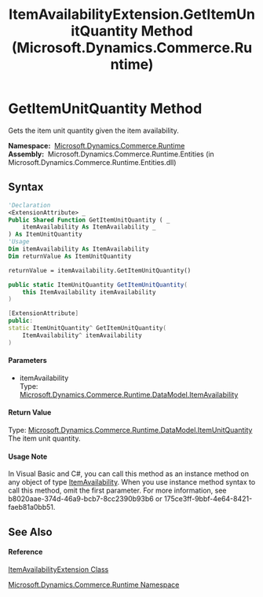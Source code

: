 ﻿---
title: ItemAvailabilityExtension.GetItemUnitQuantity Method  (Microsoft.Dynamics.Commerce.Runtime)
TOCTitle: GetItemUnitQuantity Method
ms:assetid: M:Microsoft.Dynamics.Commerce.Runtime.ItemAvailabilityExtension.GetItemUnitQuantity(Microsoft.Dynamics.Commerce.Runtime.DataModel.ItemAvailability)
ms:mtpsurl: https://technet.microsoft.com/en-us/library/microsoft.dynamics.commerce.runtime.itemavailabilityextension.getitemunitquantity(v=AX.60)
ms:contentKeyID: 65322448
ms.date: 05/18/2015
mtps_version: v=AX.60
f1_keywords:
- Microsoft.Dynamics.Commerce.Runtime.ItemAvailabilityExtension.GetItemUnitQuantity
dev_langs:
- CSharp
- C++
- VB
---

# GetItemUnitQuantity Method

Gets the item unit quantity given the item availability.

**Namespace:**  [Microsoft.Dynamics.Commerce.Runtime](microsoft-dynamics-commerce-runtime-namespace.md)  
**Assembly:**  Microsoft.Dynamics.Commerce.Runtime.Entities (in Microsoft.Dynamics.Commerce.Runtime.Entities.dll)

## Syntax

``` vb
'Declaration
<ExtensionAttribute> _
Public Shared Function GetItemUnitQuantity ( _
    itemAvailability As ItemAvailability _
) As ItemUnitQuantity
'Usage
Dim itemAvailability As ItemAvailability
Dim returnValue As ItemUnitQuantity

returnValue = itemAvailability.GetItemUnitQuantity()
```

``` csharp
public static ItemUnitQuantity GetItemUnitQuantity(
    this ItemAvailability itemAvailability
)
```

``` c++
[ExtensionAttribute]
public:
static ItemUnitQuantity^ GetItemUnitQuantity(
    ItemAvailability^ itemAvailability
)
```

#### Parameters

  - itemAvailability  
    Type: [Microsoft.Dynamics.Commerce.Runtime.DataModel.ItemAvailability](itemavailability-class-microsoft-dynamics-commerce-runtime-datamodel.md)  

#### Return Value

Type: [Microsoft.Dynamics.Commerce.Runtime.DataModel.ItemUnitQuantity](itemunitquantity-class-microsoft-dynamics-commerce-runtime-datamodel.md)  
The item unit quantity.  

#### Usage Note

In Visual Basic and C\#, you can call this method as an instance method on any object of type [ItemAvailability](itemavailability-class-microsoft-dynamics-commerce-runtime-datamodel.md). When you use instance method syntax to call this method, omit the first parameter. For more information, see b8020aae-374d-46a9-bcb7-8cc2390b93b6 or 175ce3ff-9bbf-4e64-8421-faeb81a0bb51.

## See Also

#### Reference

[ItemAvailabilityExtension Class](itemavailabilityextension-class-microsoft-dynamics-commerce-runtime.md)

[Microsoft.Dynamics.Commerce.Runtime Namespace](microsoft-dynamics-commerce-runtime-namespace.md)

